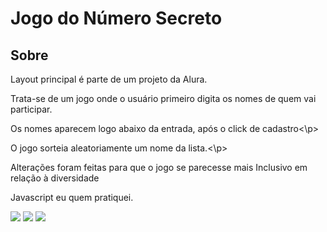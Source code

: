 <h1>Jogo do Número Secreto</h1>
<h2> Sobre</h2>
<p>Layout principal é parte de um projeto da Alura.</p>
<p>Trata-se de um jogo onde o usuário primeiro digita os nomes de quem vai participar.</p>
<p>Os nomes aparecem logo abaixo da entrada, após o click de cadastro<\p>
<p>O jogo sorteia aleatoriamente um nome da lista.<\p>
<p> Alterações foram feitas para que o jogo se parecesse mais Inclusivo em relação à diversidade</p>
<p> Javascript eu quem pratiquei.</p>


<div> 
 <img src = "https://img.shields/badge/HTML-239120?stile-for-the-badge&logo=html5&logoColor=white">
 <img src = "https://img.shields/badge/CSS-239120?stile-for-the-badge&logo=css&logoColor=white">
 <img src = "https://img.shields/badge/JavaScript-F7Df1E?stile-for-the-badge&logo=html5&logoColor=black">
</div>

